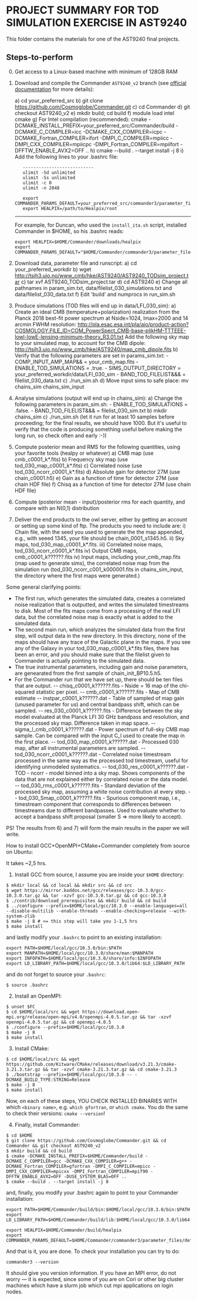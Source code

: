 # PROJECT SUMMARY FOR TOD SIMULATION EXERCISE IN AST9240

This folder contains the materials for one of the AST9240 final projects.

## Steps-to-perform

0) Get access to a Linux-based machine with minimum of 128GB RAM

1) Download and compile the Commander `AST9240_v2` branch (see 
   [official documentation](git@github.com:Cosmoglobe/Component-Separation-Course.git) 
   for more details):

   a) cd your_preferred_src
   b) git clone https://github.com/Cosmoglobe/Commander.git
   c) cd Commander
   d) git checkout AST9240_v2
   e) mkdir build; cd build
   f) module load intel cmake
   g) For Intel compilation (recommended): cmake -DCMAKE_INSTALL_PREFIX=your_preferred_src/Commander/build -DCMAKE_C_COMPILER=icc -DCMAKE_CXX_COMPILER=icpc -DCMAKE_Fortran_COMPILER=ifort -DMPI_C_COMPILER=mpiicc -DMPI_CXX_COMPILER=mpiicpc -DMPI_Fortran_COMPILER=mpiifort -DFFTW_ENABLE_AVX2=OFF ..
   h) cmake --build . --target install -j 8
   i) Add the following lines to your .bashrc file:
   ```
      ---------------------------
      ulimit -Sd unlimited
      ulimit -Ss unlimited
      ulimit -c 0
      ulimit -n 2048
      
      export COMMANDER_PARAMS_DEFAULT=your_preferred_src/commander3/parameter_files/defaults
      export HEALPIX=/path/to/Healpix/root
      ```
      --------------------------
      For example, for Duncan, who used the `install_ita.sh` script, installed Commander in $HOME, so his .bashrc reads:
      ```
      export HEALPIX=$HOME/Commander/downloads/healpix
      export COMMANDER_PARAMS_DEFAULT="$HOME/Commander/commander3/parameter_files/defaults/"
   ```
2) Download data, parameter file and runscript:
   a) cd your_preferred_workdir
   b) wget http://tsih3.uio.no/www_cmb/hke/AST9240/AST9240_TODsim_project.tar
   c) tar xvf AST9240_TODsim_project.tar
   d) cd AST9240
   e) Change all pathnames in param_sim.txt, data/filelist_030_simulations.txt
      and data/filelist_030_data.txt
   f) Edit 'build' and numprocs in run_sim.sh

3) Produce simulations (TOD files will end up in data/LFI_030_sim):
   a) Create an ideal CMB (temperature+polarization) realization from
      the Planck 2018 best-fit power spectrum at Nside=1024, lmax=2000 
      and 14 arcmin FWHM resolution:
      http://pla.esac.esa.int/pla/aio/product-action?COSMOLOGY.FILE_ID=COM_PowerSpect_CMB-base-plikHM-TTTEEE-lowl-lowE-lensing-minimum-theory_R3.01.txt
      Add the following sky map to your simulated map, to account for
      the CMB dipole:
      http://tsih3.uio.no/www_cmb/hke/AST9240/map_cmb_dipole.fits
   b) Verify that the following parameters are set in params_sim.txt:
       - COMP_INPUT_AMP_MAP&&    = your_cmb_map.fits
       - ENABLE_TOD_SIMULATIONS  = .true.
       - SIMS_OUTPUT_DIRECTORY   = your_preferred_workdir/data/LFI_030_sim
       - BAND_TOD_FILELIST&&&    = filelist_030_data.txt
   c) ./run_sim.sh
   d) Move input sims to safe place: mv chains_sim chains_sim_input

4) Analyse simulations (output will end up in chains_sim):
   a) Change the following parameters in param_sim.sh:
       - ENABLE_TOD_SIMULATIONS  = .false.
       - BAND_TOD_FILELIST&&&    = filelist_030_sim.txt
   b) mkdir chains_sim
   c) ./run_sim.sh (let it run for at least 10 samples before proceeding;
      for the final results, we should have 1000. But it's useful to verify that
      the code is producing something useful before making the long run, so check
      often and early :-))

5) Compute posterior mean and RMS for the following quantities, using your
   favorite tools (healpy or whatever)
   a) CMB map (use cmb_c0001_k*.fits)
   b) Frequency sky map (use tod_030_map_c0001_k*.fits)
   c) Correlated noise (use tod_030_ncorr_c0001_k*.fits)
   d) Absolute gain for detector 27M (use chain_c0001.h5)
   e) Gain as a function of time for detector 27M (use chain HDF file)
   f) Chisq as a function of time for detector 27M (use chain HDF file)

6) Compute (posterior mean - input)/posterior rms for each quantity, and
   compare with an N(0,1) distribution
   
7) Deliver the end products to the owl server, either by getting an account or setting up some kind of ftp. The products you need to include are:
   i) Chain file, with the seed you used to generate the the map appended, e.g., with seeed 1345, your file should be chain_0001_s1345.h5.
   ii) Sky maps, tod_030_map_c0001_k*.fits.
   iii) Correlated noise maps, tod_030_ncorr_c0001_k*.fits
   iv) Output CMB maps, cmb_c0001_k??????.fits
   iv) Input maps, including your_cmb_map.fits (map used to generate sims), the correlated noise map from the simulation run (tod_030_ncorr_c001_k000001.fits in chains_sim_input, the directory where the first maps were generated.)
  
Some general clarifying points:
- The first run, which generates the simulated data, creates a correlated noise realization that is outputted, and writes the simulated timestreams to disk. Most of the fits maps come from a processing of the real LFI data, but the correlated noise map is exactly what is added to the simulated data.
- The second main run, which analyzes the simulated data from the first step, will output data in the new directory. In this directory, none of the maps should have any trace of the Galactic plane in the maps. If you see any of the Galaxy in your tod_030_map_c0001_k*.fits files, there has been an error, and you should make sure that the filelist given to Commander is actually pointing to the simulated data.
- The true instrumental parameters, including gain and noise parameters, are genearated from the first sample of chain_init_BP10.5.h5. 
- For the Commander run that we have set up, there should be ten files that are output.
-- chisq_c0001_k??????.fits - Nside = 16 map of the chi-squared statistic per pixel.
-- cmb_c0001_k??????.fits - Map of CMB estimate
-- instpar_c0001_k??????.dat - Table of sampled of map gain (unused parameter for us) and central bandpass shift, which can be sampled.
-- res_030_c0001_k??????.fits - Difference between the sky model evaluated at the Planck LFI 30 GHz bandpass and resolution, and the processed sky map. Difference taken in map space.
-- sigma_l_cmb_c0001_k??????.dat - Power spectrum of full-sky CMB map sample. Can be compared with the input C_l used to create the map in the first place.
-- tod_030_map_c0001_k??????.dat - Processed 030 map, after all instrumental parameters are sampled.
-- tod_030_ncorr_c0001_k??????.dat - Correlated noise timestream processed in the same way as the processed tod timestream, useful for identifying unmodeled systematics.
-- tod_030_res_c0001_k??????.dat - TOD - ncorr - model binned into a sky map. Shows components of the data that are not explained either by correlated noise or the data model.
-- tod_030_rms_c0001_k??????.fits - Standard deviation of the processed sky map, assuming a white noise contribution at every step.
-- tod_030_Smap_c0001_k??????.fits - Spurious component map, i.e., timestream component that corresponds to differences between timestreams due to different bandpasses. Used to evaluate whether to accept a bandpass shift proposal (smaller S => more likely to accept).

PS! The results from 6) and 7) will form the main results in the paper we will write.


How to install GCC+OpenMPI+CMake+Commander completely from source on Ubuntu:

It takes ~2,5 hrs.

1. Install GCC from source, I assume you are inside your `$HOME` directory:
```
$ mkdir local && cd local && mkdir src && cd src
$ wget https://mirror.koddos.net/gcc/releases/gcc-10.3.0/gcc-10.3.0.tar.gz && tar -xzvf gcc-10.3.0.tar.gz && cd gcc-10.3.0
$ ./contrib/download_prerequisites && mkdir build && cd build
$ ../configure --prefix=$HOME/local/gcc/10.3.0 --enable-languages=all --disable-multilib --enable-threads --enable-checking=release --with-system-zlib
$ make -j 8 # <= this step will take you 1-1,5 hrs
$ make install
```
and lastly modify your `.bashrc`  to point to an existing installation:
```
export PATH=$HOME/local/gcc/10.3.0/bin:$PATH
export MANPATH=$HOME/local/gcc/10.3.0/share/man:$MANPATH
export INFOPATH=$HOME/local/gcc/10.3.0/share/info:$INFOPATH
export LD_LIBRARY_PATH=$HOME/local/gcc/10.3.0/lib64:$LD_LIBRARY_PATH
```
and do not forget to source your `.bashrc`:
```
$ source .bashrc
```

2. Install an OpenMPI:
```
$ unset $FC
$ cd $HOME/local/src && wget https://download.open-mpi.org/release/open-mpi/v4.0/openmpi-4.0.5.tar.gz && tar -xzvf openmpi-4.0.5.tar.gz && cd openmpi-4.0.5
$ ./configure --prefix=$HOME/local/gcc/10.3.0
$ make -j 8
$ make install
```

3. Install CMake:
```
$ cd $HOME/local/src && wget https://github.com/Kitware/CMake/releases/download/v3.21.3/cmake-3.21.3.tar.gz && tar -xzvf cmake-3.21.3.tar.gz && cd cmake-3.21.3
$ ./bootstrap --prefix=$HOME/local/gcc/10.3.0 -- -DCMAKE_BUILD_TYPE:STRING=Release 
$ make -j 8
$ make install
```
Now, on each of these steps, YOU CHECK INSTALLED BINARIES WITH which `<binary name>`, e.g. `which gfortran`, or `which cmake`. You do the same to check their versions: `cmake --version`!

4. Finally, install Commander:
```
$ cd $HOME
$ git clone https://github.com/Cosmoglobe/Commander.git && cd Commander && git checkout AST9240_v2
$ mkdir build && cd build
$ cmake -DCMAKE_INSTALL_PREFIX=$HOME/Commander/build -DCMAKE_C_COMPILER=gcc -DCMAKE_CXX_COMPILER=g++ -DCMAKE_Fortran_COMPILER=gfortran -DMPI_C_COMPILER=mpicc -DMPI_CXX_COMPILER=mpicxx -DMPI_Fortran_COMPILER=mpif90 -DFFTW_ENABLE_AVX2=OFF -DUSE_SYSTEM_BLAS=OFF ..
$ cmake --build . --target install -j 8
```
and, finally, you modify your .bashrc  again to point to your Commander installation:
```
export PATH=$HOME/Commander/build/bin:$HOME/local/gcc/10.3.0/bin:$PATH
export LD_LIBRARY_PATH=$HOME/Commander/build/lib:$HOME/local/gcc/10.3.0/lib64:$LD_LIBRARY_PATH

export HEALPIX=$HOME/Commander/build/healpix
export COMMANDER_PARAMS_DEFAULT=$HOME/Commander/commander3/parameter_files/defaults
```
And that is it, you are done.
To check your installation you can try to do:
```
commander3 --version
```
It should give you version information.
If you have an MPI error, do not worry — it is expected, since some of you are on Cori or other big cluster machines which have a slurm job which cut mpi applications on login nodes.
